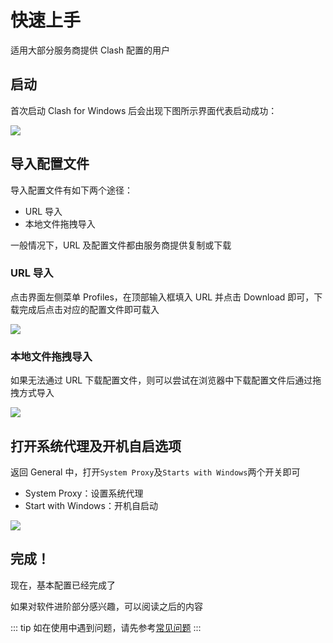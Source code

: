 # 快速上手

适用大部分服务商提供 Clash 配置的用户

## 启动

首次启动 Clash for Windows 后会出现下图所示界面代表启动成功：

![](~@imgs/quickstart1.png)

## 导入配置文件

导入配置文件有如下两个途径：

- URL 导入
- 本地文件拖拽导入

一般情况下，URL 及配置文件都由服务商提供复制或下载

### URL 导入

点击界面左侧菜单 Profiles，在顶部输入框填入 URL 并点击 Download 即可，下载完成后点击对应的配置文件即可载入

![](~@imgs/quickstart2.png)

### 本地文件拖拽导入

如果无法通过 URL 下载配置文件，则可以尝试在浏览器中下载配置文件后通过拖拽方式导入

![](~@imgs/quickstart3.gif)

## 打开系统代理及开机自启选项

返回 General 中，打开`System Proxy`及`Starts with Windows`两个开关即可

- System Proxy：设置系统代理
- Start with Windows：开机自启动

![](~@imgs/quickstart4.png)

## 完成！

现在，基本配置已经完成了

如果对软件进阶部分感兴趣，可以阅读之后的内容

::: tip
如在使用中遇到问题，请先参考[常见问题](./questions)
:::
